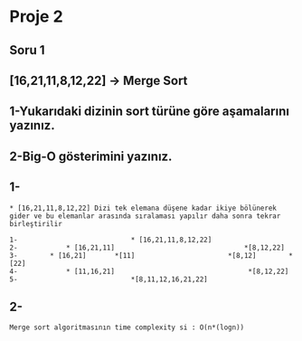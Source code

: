 # Proje 2
## Soru 1
## [16,21,11,8,12,22] -> Merge Sort
## 1-Yukarıdaki dizinin sort türüne göre aşamalarını yazınız.
## 2-Big-O gösterimini yazınız.

## 1- 
    * [16,21,11,8,12,22] Dizi tek elemana düşene kadar ikiye bölünerek gider ve bu elemanlar arasında sıralaması yapılır daha sonra tekrar birleştirilir

    1-                            * [16,21,11,8,12,22]
    2-            * [16,21,11]                                *[8,12,22]
    3-        * [16,21]       *[11]                       *[8,12]        * [22]
    4-            * [11,16,21]                                 *[8,12,22]
    5-                            *[8,11,12,16,21,22]

## 2-
    Merge sort algoritmasının time complexity si : O(n*(logn)) 